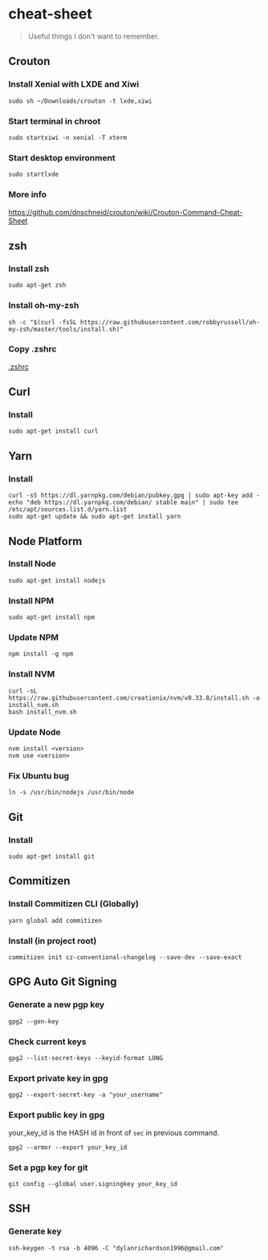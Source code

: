 # cheat-sheet

> Useful things I don't want to remember.


## Crouton

### Install Xenial with LXDE and Xiwi

```
sudo sh ~/Downloads/crouton -t lxde,xiwi
```

### Start terminal in chroot

```
sudo startxiwi -n xenial -T xterm
```

### Start desktop environment

```
sudo startlxde
```

### More info

https://github.com/dnschneid/crouton/wiki/Crouton-Command-Cheat-Sheet


## zsh

### Install zsh

```
sudo apt-get zsh

```

### Install oh-my-zsh

```
sh -c "$(curl -fsSL https://raw.githubusercontent.com/robbyrussell/oh-my-zsh/master/tools/install.sh)"
```

### Copy .zshrc

[.zshrc](.zshrc)


## Curl

### Install

```
sudo apt-get install curl
```

## Yarn

### Install

```
curl -sS https://dl.yarnpkg.com/debian/pubkey.gpg | sudo apt-key add -
echo "deb https://dl.yarnpkg.com/debian/ stable main" | sudo tee /etc/apt/sources.list.d/yarn.list
sudo apt-get update && sudo apt-get install yarn
```

## Node Platform

### Install Node

```
sudo apt-get install nodejs
```

### Install NPM

```
sudo apt-get install npm
```

### Update NPM

```
npm install -g npm
```

### Install NVM

```
curl -sL https://raw.githubusercontent.com/creationix/nvm/v0.33.8/install.sh -o install_nvm.sh
bash install_nvm.sh
```

### Update Node

```
nvm install <version>
nvm use <version>
```

### Fix Ubuntu bug
```
ln -s /usr/bin/nodejs /usr/bin/node
```


## Git

### Install

```
sudo apt-get install git
```

## Commitizen

### Install Commitizen CLI (Globally) 

```
yarn global add commitizen
```

### Install (in project root)

```
commitizen init cz-conventional-changelog --save-dev --save-exact
```


## GPG Auto Git Signing

### Generate a new pgp key

```
gpg2 --gen-key
```

### Check current keys

```
gpg2 --list-secret-keys --keyid-format LONG
```

### Export private key in gpg

```
gpg2 --export-secret-key -a "your_username"
```

### Export public key in gpg
your_key_id is the HASH id in front of `sec` in previous command.

```
gpg2 --armor --export your_key_id
```

### Set a pgp key for git

```
git config --global user.signingkey your_key_id
```

## SSH

### Generate key

```
ssh-keygen -t rsa -b 4096 -C "dylanrichardson1996@gmail.com"
```

